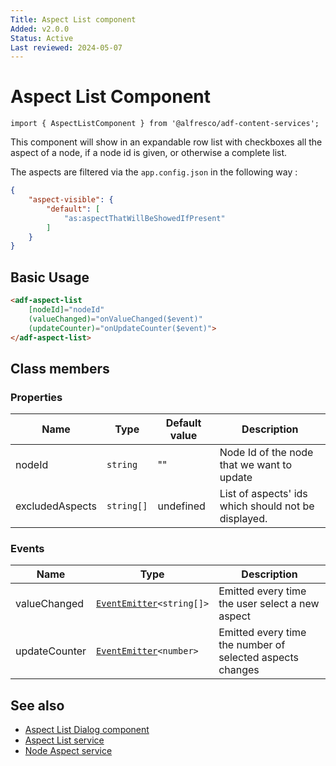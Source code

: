 ```yaml
---
Title: Aspect List component
Added: v2.0.0
Status: Active
Last reviewed: 2024-05-07
---
```


# Aspect List Component

`import { AspectListComponent } from '@alfresco/adf-content-services';`

This component will show in an expandable row list with checkboxes all the aspect of a node, if a node id is given, or otherwise a complete list.

The aspects are filtered via the `app.config.json` in the following way : 

```json
{
    "aspect-visible": {
        "default": [
            "as:aspectThatWillBeShowedIfPresent"
        ]
    }
}
```

## Basic Usage

```html
<adf-aspect-list
    [nodeId]="nodeId"
    (valueChanged)="onValueChanged($event)" 
    (updateCounter)="onUpdateCounter($event)">
</adf-aspect-list>
```

## Class members

### Properties

| Name            | Type       | Default value | Description                                         |
|-----------------|------------|---------------|-----------------------------------------------------|
| nodeId          | `string`   | ""            | Node Id of the node that we want to update          |
| excludedAspects | `string[]` | undefined     | List of aspects' ids which should not be displayed. |

### Events

| Name          | Type                                                                   | Description                                               |
|---------------|------------------------------------------------------------------------|-----------------------------------------------------------|
| valueChanged  | [`EventEmitter`](https://angular.io/api/core/EventEmitter)`<string[]>` | Emitted every time the user select a new aspect           |
| updateCounter | [`EventEmitter`](https://angular.io/api/core/EventEmitter)`<number>`   | Emitted every time the number of selected aspects changes |

## See also

-   [Aspect List Dialog component](aspect-list-dialog.component.md)
-   [Aspect List service](../../../lib/content-services/src/lib/aspect-list/services/aspect-list.service.ts)
-   [Node Aspect service](../../../lib/content-services/src/lib/aspect-list/services/node-aspect.service.ts)
